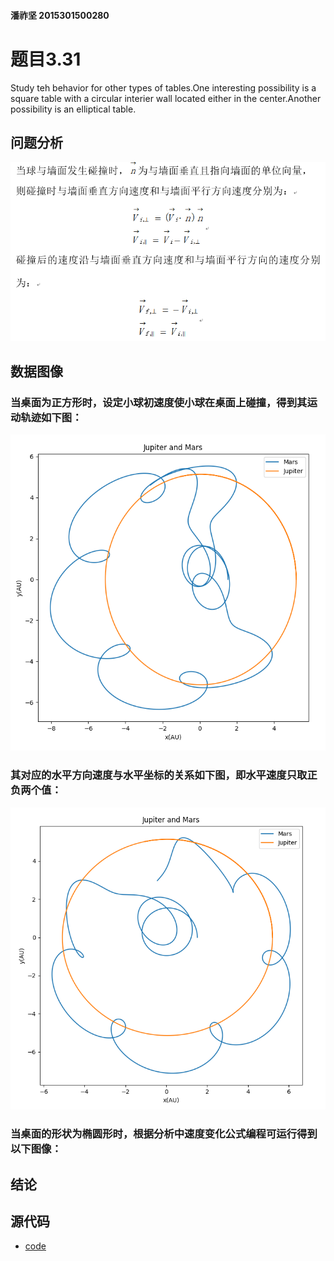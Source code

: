 #### 潘祚坚 2015301500280
# 题目3.31
Study teh behavior for other types of tables.One interesting possibility is a square table with a circular interier wall located either in the center.Another possibility is an elliptical table.
## 问题分析
![exercise09](https://github.com/paaaaaan/Computational_physics_2015301500280/blob/8.0/exercise09.png)
## 数据图像
### 当桌面为正方形时，设定小球初速度使小球在桌面上碰撞，得到其运动轨迹如下图：
![picture1](https://github.com/paaaaaan/Computational_physics_2015301500280/blob/8.0/1.png)
### 其对应的水平方向速度与水平坐标的关系如下图，即水平速度只取正负两个值：
![picture2](https://github.com/paaaaaan/Computational_physics_2015301500280/blob/8.0/2.png)
### 当桌面的形状为椭圆形时，根据分析中速度变化公式编程可运行得到以下图像：
## 结论
## 源代码
- [code](https://github.com/paaaaaan/Computational_physics_2015301500280/blob/8.0/code)
